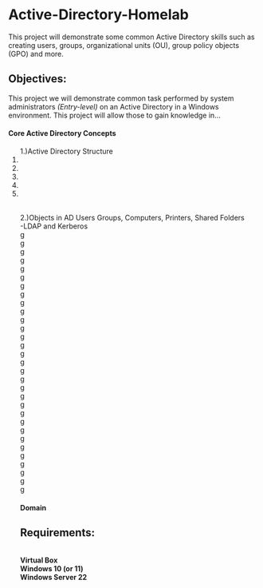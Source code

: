 # Active-Directory-Homelab
This project will demonstrate some common Active Directory skills such as creating users, groups, organizational units (OU), group policy objects (GPO) and more.

<h2>Objectives:</h2>
This project we will demonstrate common task performed by system administrators <i>(Entry-level)</i> on an Active Directory in a Windows environment. This project will allow those to gain knowledge in...
<h4>Core Active Directory Concepts</h4>
  <ol>1.)Active Directory Structure
    <li><a name="Domain"></a></li>
    <li></li>
    <li></li>
    <li></li>
    <li></li>
  <ol></ol>
  
  </br>2.)Objects in AD 
    Users 
    Groups, 
    Computers, 
    Printers, 
    Shared Folders
  </br>-LDAP and Kerberos
  </br>g
  </br>g
  </br>g
  </br>g
  </br>g
  </br>g
  </br>g
  </br>g
  </br>g
  </br>g
  </br>g
  </br>g
  </br>g
  </br>g
  </br>g
  </br>g
  </br>g
  </br>g
  </br>g
  </br>g
  </br>g
  </br>g
  </br>g
  </br>g
  </br>g
  </br>g
  </br>g
  </br>g
  </br>g
  </br>g
  </br>g
<h4 id="Domain"> Domain</h4>




<h2>Requirements:</h2>
</br><b>Virtual Box</b>
</br><b>Windows 10 (or 11)</b>
</br><b>Windows Server 22</b>


